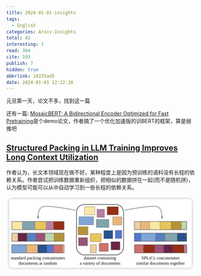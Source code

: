 ```yaml
---
title: 2024-01-01-insights
tags:
  - English
categories: Arxiv-Insights
total: 42
interesting: 1
read: 364
cite: 193
publish: 7
hidden: true
abbrlink: 10225ad5
date: 2024-01-01 12:22:20
---
```


元旦第一天，论文不多，找到这一篇

还有一篇: [MosaicBERT: A Bidirectional Encoder Optimized for Fast Pretraining](https://arxiv.org/pdf/2312.17482.pdf)是个demo论文，作者搞了一个优化加速版的训BERT的框架，算是弱推吧

## [Structured Packing in LLM Training Improves Long Context Utilization](https://arxiv.org/pdf/2312.17296.pdf)

作者认为，长文本领域现在做不好，某种程度上是因为预训练的语料没有长程的依赖关系。作者尝试把训练数据重新组织，把相似的数据拼在一起(而不是随机拼)，认为模型可能可以从中自动学习到一些长程的依赖关系。

<img src="../../files/images/arxiv-insights/2024-01-01-01-05/splice.png" style="zoom:50%;" >
